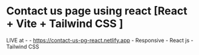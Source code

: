 # Contact us page using react [React + Vite + Tailwind CSS ]

LIVE at -
      - https://contact-us-pg-react.netlify.app
      - Responsive
      - React js
      - Tailwind CSS
